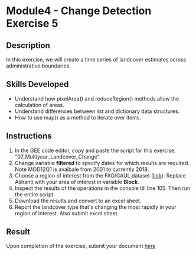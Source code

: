 # Module4 - Change Detection Exercise 5

## Description
In this exercise, we will create a time series of landcover estimates across administrative boundaries.

## Skills Developed
- Understand how pixelArea() and reduceRegion() methods allow the calculation of areas.
- Understand differences between list and dictionary data structures.
- How to use map() as a method to iterate over items.

## Instructions
1. In the GEE code editor, copy and paste the script for this exercise, "07_Multiyear_Landcover_Change".
2. Change variable **filtered** to specify dates for which results are required. Note MOD12Q1 is avaibale from 2001 to currently 2018.
3. Choose a region of interest from the FAO/GAUL dataset ([link](https://developers.google.com/earth-engine/datasets/catalog/FAO_GAUL_SIMPLIFIED_500m_2015_level2)). Replace Ashanti with your area of interest in variable **Block**.
4. Inspect the results of the operations in the console till line 105. Then run the entire script.
5. Download the results and convert to an excel sheet.
6. Report the landcover type that's changing the most rapidly in your region of interest. Also submit excel sheet.

## Result
Upon completion of the exercise, submit your document [here](https://github.com/SERVIR-WA/GALUP/issues/new?assignees=&labels=Exercise+W4M2&template=w4m2-exercise-submission.md&title=Module+2+exercise+%5Breplace+with+your+name%5D)
